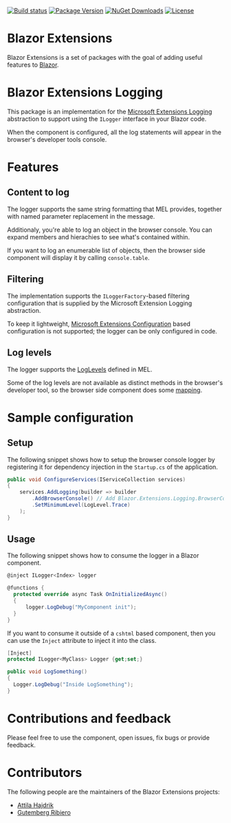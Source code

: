 [![Build status](https://dotnet-ci.visualstudio.com/DotnetCI/_apis/build/status/Blazor-Extensions-Logging-CI?branch=master)](https://dotnet-ci.visualstudio.com/DotnetCI/_build/latest?definitionId=10&branch=master)
[![Package Version](https://img.shields.io/nuget/v/Blazor.Extensions.Logging.svg)](https://www.nuget.org/packages/Blazor.Extensions.Logging)
[![NuGet Downloads](https://img.shields.io/nuget/dt/Blazor.Extensions.Logging.svg)](https://www.nuget.org/packages/Blazor.Extensions.Logging)
[![License](https://img.shields.io/github/license/BlazorExtensions/Logging.svg)](https://github.com/BlazorExtensions/Logging/blob/master/LICENSE)

# Blazor Extensions

Blazor Extensions is a set of packages with the goal of adding useful features to [Blazor](https://blazor.net).

# Blazor Extensions Logging

This package is an implementation for the [Microsoft Extensions Logging](https://github.com/aspnet/Logging) abstraction to support
using the ```ILogger``` interface in your Blazor code.

When the component is configured, all the log statements will appear in the browser's developer tools console.

# Features

## Content to log

The logger supports the same string formatting that MEL provides, together with named parameter replacement in the message.

Additionaly, you're able to log an object in the browser console. You can expand members and hierachies to see what's contained within.

If you want to log an enumerable list of objects, then the browser side component will display it by calling ```console.table```.

## Filtering

The implementation supports the ```ILoggerFactory```-based filtering configuration that is supplied by the Microsoft Extension Logging abstraction.

To keep it lightweight, [Microsoft Extensions Configuration](https://github.com/aspnet/Configuration) based configuration is not supported; the logger can be only configured in code.

## Log levels

The logger supports the [LogLevels](https://github.com/aspnet/Logging/blob/master/src/Microsoft.Extensions.Logging.Abstractions/LogLevel.cs) defined in MEL.

Some of the log levels are not available as distinct methods in the browser's developer tool, so the browser side component does some [mapping](https://github.com/BlazorExtensions/Logging/blob/master/src/Blazor.Extensions.Logging.JS/src/Initialize.ts#L35).

# Sample configuration

## Setup

The following snippet shows how to setup the browser console logger by registering it for dependency injection in the ```Startup.cs``` of the application.

```c#
public void ConfigureServices(IServiceCollection services)
{
    services.AddLogging(builder => builder
        .AddBrowserConsole() // Add Blazor.Extensions.Logging.BrowserConsoleLogger
        .SetMinimumLevel(LogLevel.Trace)
    );
}
```

## Usage

The following snippet shows how to consume the logger in a Blazor component.

```c#
@inject ILogger<Index> logger

@functions {
  protected override async Task OnInitializedAsync()
  {
      logger.LogDebug("MyComponent init");
  }
}
```

If you want to consume it outside of a ```cshtml``` based component, then you can use the ```Inject``` attribute to inject it into the class.

```c#
[Inject]
protected ILogger<MyClass> Logger {get;set;}

public void LogSomething()
{
  Logger.LogDebug("Inside LogSomething");
}
```

# Contributions and feedback

Please feel free to use the component, open issues, fix bugs or provide feedback.

# Contributors

The following people are the maintainers of the Blazor Extensions projects:

- [Attila Hajdrik](https://github.com/attilah)
- [Gutemberg Ribiero](https://github.com/galvesribeiro)
